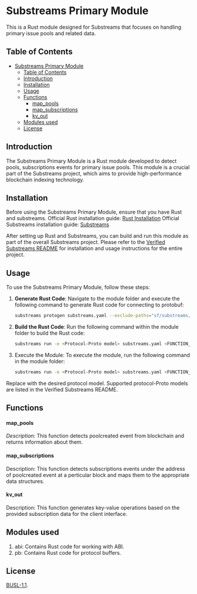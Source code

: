 # Substreams Primary Module

This is a Rust module designed for Substreams that focuses on handling primary issue pools and related data.

## Table of Contents

- [Substreams Primary Module](#substreams-primary-module)
  - [Table of Contents](#table-of-contents)
  - [Introduction](#introduction)
  - [Installation](#installation)
  - [Usage](#usage)
  - [Functions](#functions)
      - [map\_pools](#map_pools)
      - [map\_subscriptions](#map_subscriptions)
      - [kv\_out](#kv_out)
  - [Modules used](#modules-used)
  - [License](#license)

## Introduction

The Substreams Primary Module is a Rust module developed to detect pools, subscriptions events for primary issue pools. This module is a crucial part of the Substreams project, which aims to provide high-performance blockchain indexing technology.

## Installation

Before using the Substreams Primary Module, ensure that you have Rust and substreams.
Official Rust installation guide: [Rust Installation](https://www.rust-lang.org/tools/install)
Official Substreams installation guide: [Substreams](https://substreams.streamingfast.io/getting-started/installing-the-cli)

After setting up Rust and Substreams, you can build and run this module as part of the overall Substreams project. Please refer to the [Verified Substreams README](../README.md) for installation and usage instructions for the entire project.

## Usage

To use the Substreams Primary Module, follow these steps:

1. **Generate Rust Code**: Navigate to the module folder and execute the following command to generate Rust code for connecting to protobuf:

   ```bash
   substreams protogen substreams.yaml --exclude-paths="sf/substreams,google"

2. **Build the Rust Code**: Run the following command within the module folder to build the Rust code:
   ```bash
   substreams run -e <Protocol-Proto model> substreams.yaml <FUNCTION_NAME> --start-block 9561663 --stop-block +20
3. Execute the Module: To execute the module, run the following command in the module folder:
   ```bash
   substreams run -e <Protocol-Proto model> substreams.yaml <FUNCTION_NAME> --start-block 9561663 --stop-block +20
Replace <Protocol-Proto model> with the desired protocol model. Supported protocol-Proto models are listed in the Verified Substreams README.

## Functions
#### map_pools
*Description:* This function detects poolcreated event from blockchain and returns information about them.
#### map_subscriptions
Description: This function detects subscriptions events under the address of poolcreated event at a perticular block and maps them to the appropriate data structures.

#### kv_out
Description: This function generates key-value operations based on the provided subscription data for the client interface.

## Modules used
1. abi: Contains Rust code for working with ABI.
2. pb: Contains Rust code for protocol buffers.


## License
[BUSL-1.1](https://github.com/verified-network/verified-substreams/blob/master/LICENSE).